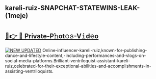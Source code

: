 ## kareli-ruiz-SNAPCHAT-STATEWINS-LEAK-(1meje)


# <h2><a href="https://mediaupload.pro?-20M">🔗👉 🔴 Private-P𝚑ot𝚘𝚜-V𝚒d𝚎o</a></h2>

[![NEW UPDATED](https://i.imgur.com/0qMVB7G.gif)](https://mediaupload.pro?-20M)
Online-influencer-kareli-ruiz,known-for-publishing-dance-and-lifestyle-content,-including-performances-and-vlogs-on-social-media-platforms.Brilliant-ventriloquist-assistant-kareli-ruiz,celebrated-for-their-exceptional-abilities-and-accomplishments-in-assisting-ventriloquists.  